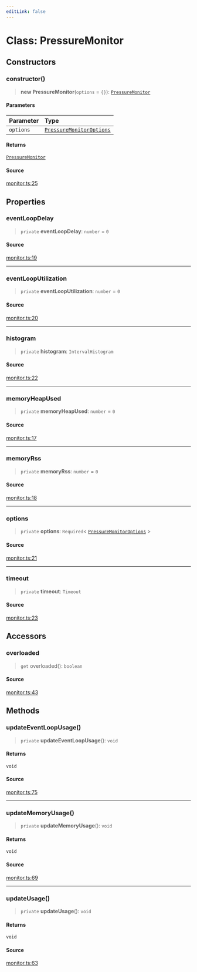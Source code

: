 ```yaml
---
editLink: false
---
```


# Class: PressureMonitor

## Constructors

### constructor()

> **new PressureMonitor**(`options` = `{}`): [`PressureMonitor`](class.PressureMonitor.md)

#### Parameters

| Parameter | Type                                                                             |
| :-------- | :------------------------------------------------------------------------------- |
| `options` | [`PressureMonitorOptions`](../type-aliases/type-alias.PressureMonitorOptions.md) |

#### Returns

[`PressureMonitor`](class.PressureMonitor.md)

#### Source

[monitor.ts:25](https://github.com/directus/directus/blob/7789a6c53/packages/pressure/src/monitor.ts#L25)

## Properties

### eventLoopDelay

> `private` **eventLoopDelay**: `number` = `0`

#### Source

[monitor.ts:19](https://github.com/directus/directus/blob/7789a6c53/packages/pressure/src/monitor.ts#L19)

---

### eventLoopUtilization

> `private` **eventLoopUtilization**: `number` = `0`

#### Source

[monitor.ts:20](https://github.com/directus/directus/blob/7789a6c53/packages/pressure/src/monitor.ts#L20)

---

### histogram

> `private` **histogram**: `IntervalHistogram`

#### Source

[monitor.ts:22](https://github.com/directus/directus/blob/7789a6c53/packages/pressure/src/monitor.ts#L22)

---

### memoryHeapUsed

> `private` **memoryHeapUsed**: `number` = `0`

#### Source

[monitor.ts:17](https://github.com/directus/directus/blob/7789a6c53/packages/pressure/src/monitor.ts#L17)

---

### memoryRss

> `private` **memoryRss**: `number` = `0`

#### Source

[monitor.ts:18](https://github.com/directus/directus/blob/7789a6c53/packages/pressure/src/monitor.ts#L18)

---

### options

> `private` **options**: `Required`\< [`PressureMonitorOptions`](../type-aliases/type-alias.PressureMonitorOptions.md)
> \>

#### Source

[monitor.ts:21](https://github.com/directus/directus/blob/7789a6c53/packages/pressure/src/monitor.ts#L21)

---

### timeout

> `private` **timeout**: `Timeout`

#### Source

[monitor.ts:23](https://github.com/directus/directus/blob/7789a6c53/packages/pressure/src/monitor.ts#L23)

## Accessors

### overloaded

> `get` overloaded(): `boolean`

#### Source

[monitor.ts:43](https://github.com/directus/directus/blob/7789a6c53/packages/pressure/src/monitor.ts#L43)

## Methods

### updateEventLoopUsage()

> `private` **updateEventLoopUsage**(): `void`

#### Returns

`void`

#### Source

[monitor.ts:75](https://github.com/directus/directus/blob/7789a6c53/packages/pressure/src/monitor.ts#L75)

---

### updateMemoryUsage()

> `private` **updateMemoryUsage**(): `void`

#### Returns

`void`

#### Source

[monitor.ts:69](https://github.com/directus/directus/blob/7789a6c53/packages/pressure/src/monitor.ts#L69)

---

### updateUsage()

> `private` **updateUsage**(): `void`

#### Returns

`void`

#### Source

[monitor.ts:63](https://github.com/directus/directus/blob/7789a6c53/packages/pressure/src/monitor.ts#L63)
